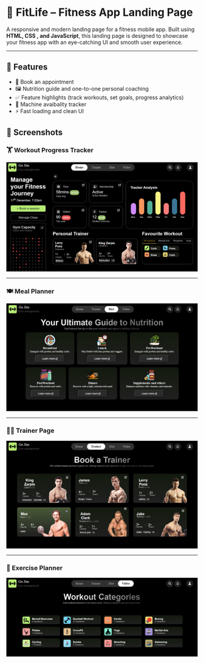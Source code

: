 # 💪 FitLife – Fitness App Landing Page

A responsive and modern landing page for a fitness mobile app. Built using **HTML, CSS , and JavaScript**, this landing page is designed to showcase your fitness app with an eye-catching UI and smooth user experience.

---

## 🌟 Features

- 📱 Book an appointment
- 🖼️ Nutrition guide and one-to-one personal coaching
- ✅ Feature highlights (track workouts, set goals, progress analytics)
- 🧭 Machine avaibality tracker
- ⚡ Fast loading and clean UI

## 📸 Screenshots

### 🏋️ Workout Progress Tracker
![Workout Progress Tracker](./assets/home.jpeg)

---

### 🍽️ Meal Planner
![Meal Planner](./assets/meals.jpeg)

---

### 🧑‍🏫 Trainer Page
![Trainer Page](./assets/trainer.jpeg)

---

### 📝 Exercise Planner
![Exercise Planner](./assets/exercies.jpeg)





